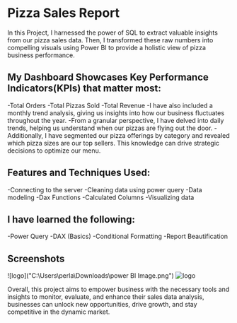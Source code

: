 # Pizza Sales Report
In this Project, I harnessed the power of SQL to extract valuable insights from our pizza sales data. Then, I transformed these raw numbers into compelling visuals using Power BI to provide a holistic view of pizza business performance.

## My Dashboard Showcases Key Performance Indicators(KPIs) that matter most:
-Total Orders
-Total Pizzas Sold
-Total Revenue
-I have also included a monthly trend analysis, giving us insights into how our business fluctuates throughout the year.
-From a granular perspective, I have delved into daily trends, helping us understand when our pizzas are flying out the door.
-Additionally, I have segmented our pizza offerings by category and revealed which pizza sizes are our top sellers. This knowledge can drive strategic decisions to optimize our menu.

## Features and Techniques Used:
-Connecting to the server
-Cleaning data using power query
-Data modeling
-Dax Functions
-Calculated Columns
-Visualizing data

## I have learned the following:
-Power Query
-DAX (Basics)
-Conditional Formatting
-Report Beautification

## Screenshots
![logo]("C:\Users\perla\Downloads\power BI Image.png")
![logo]("C:\Users\perla\Downloads\bi2.png")

Overall, this project aims to empower business with the necessary tools and insights to monitor, evaluate, and enhance their sales data analysis, businesses can unlock new opportunities, drive growth, and stay competitive in the dynamic market.
